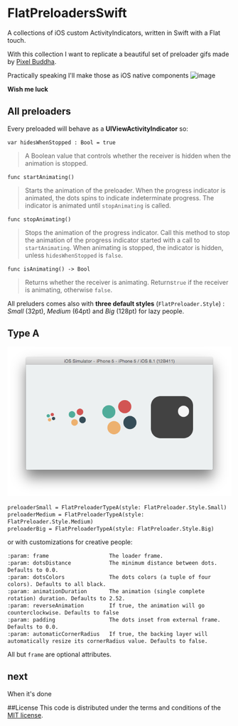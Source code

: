 FlatPreloadersSwift
===================

A collections of iOS custom ActivityIndicators, written in Swift with a Flat touch.

With this collection I want to replicate a beautiful set of preloader gifs made by [Pixel Buddha](http://pixelbuddha.net/freebie/flat-preloaders).

Practically speaking I'll make those as iOS native components
![image](http://pixelbuddha.net/sites/default/files/freebie-slide/freebie-slide-1394087512-1.gif)

**Wish me luck**

## All preloaders
Every preloaded will behave as a **UIViewActivityIndicator** so:

	var hidesWhenStopped : Bool = true
>A Boolean value that controls whether the receiver is hidden when the animation is stopped.

    func startAnimating()
>Starts the animation of the preloader.
When the progress indicator is animated, the dots spins to indicate indeterminate progress.
The indicator is animated until `stopAnimating` is called.

    func stopAnimating()
>Stops the animation of the progress indicator.
Call this method to stop the animation of the progress indicator started with a call to `startAnimating`. When animating is stopped, the indicator is hidden, unless `hidesWhenStopped` is `false`.

    func isAnimating() -> Bool
>Returns whether the receiver is animating. Returns`true` if the receiver is animating, otherwise `false`.


All preluders comes also with **three default styles** (`FlatPreloader.Style`) : *Small* (32pt), *Medium* (64pt) and *Big* (128pt) for lazy people.

## Type A
![type A](Media/TypeA.png)

	preloaderSmall = FlatPreloaderTypeA(style: FlatPreloader.Style.Small)
	preloaderMedium = FlatPreloaderTypeA(style: FlatPreloader.Style.Medium)
	preloaderBig = FlatPreloaderTypeA(style: FlatPreloader.Style.Big)

or with customizations for creative people:

    :param: frame                   The loader frame.
    :param: dotsDistance            The minimum distance between dots. Defaults to 0.0.
    :param: dotsColors              The dots colors (a tuple of four colors). Defaults to all black.
    :param: animationDuration       The animation (single complete rotation) duration. Defaults to 2.52.
    :param: reverseAnimation        If true, the animation will go counterclockwise. Defaults to false
    :param: padding                 The dots inset from external frame. Defaults to 0.0.
    :param: automaticCornerRadius   If true, the backing layer will automatically resize its cornerRadius value. Defaults to false.

All but `frame` are optional attributes.
## next
When it's done

##License
This code is distributed under the terms and conditions of the [MIT license](LICENSE). 
